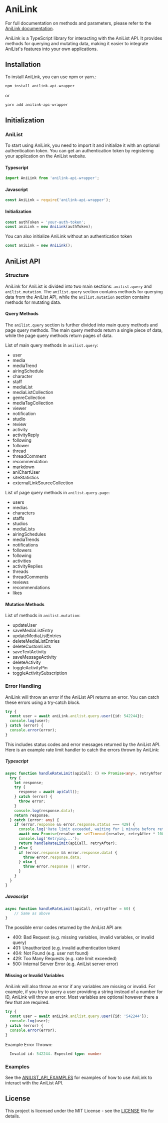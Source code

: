 # AniLink

For full documentation on methods and parameters, please refer to the [AniLink documentation](https://rlalpha49.github.io/AniLink/).

AniLink is a TypeScript library for interacting with the AniList API. It provides methods for querying and mutating data, making it easier to integrate AniList's features into your own applications.

## Installation

To install AniLink, you can use npm or yarn.:

```bash
npm install anilink-api-wrapper
```

or

```bash
yarn add anilink-api-wrapper
```

## Initialization

### AniList

To start using AniLink, you need to import it and initialize it with an optional authentication token. You can get an authentication token by registering your application on the AniList website.

#### Typescript

```typescript
import AniLink from 'anilink-api-wrapper';
```

#### Javascript

```javascript
const AniLink = require('anilink-api-wrapper');
```

#### Initialization

```typescript
const authToken = 'your-auth-token';
const aniLink = new AniLink(authToken);
```

You can also initialize AniLink without an authentication token

```typescript
const aniLink = new AniLink();
```

## AniList API

### Structure

AniLink for AniList is divided into two main sections: `anilist.query` and `anilist.mutation`. The `anilist.query` section contains methods for querying data from the AniList API, while the `anilist.mutation` section contains methods for mutating data.

#### Query Methods

The `anilist.query` section is further divided into main query methods and page query methods. The main query methods return a single piece of data, while the page query methods return pages of data.

List of main query methods in `anilist.query`:

- user
- media
- mediaTrend
- airingSchedule
- character
- staff
- mediaList
- mediaListCollection
- genreCollection
- mediaTagCollection
- viewer
- notification
- studio
- review
- activity
- activityReply
- following
- follower
- thread
- threadComment
- recommendation
- markdown
- aniChartUser
- siteStatistics
- externalLinkSourceCollection

List of page query methods in `anilist.query.page`:

- users
- medias
- characters
- staffs
- studios
- mediaLists
- airingSchedules
- mediaTrends
- notifications
- followers
- following
- activities
- activityReplies
- threads
- threadComments
- reviews
- recommendations
- likes

#### Mutation Methods

List of methods in `anilist.mutation`:

- updateUser
- saveMediaListEntry
- updateMediaListEntries
- deleteMediaListEntries
- deleteCustomLists
- saveTextActivity
- saveMessageActivity
- deleteActivity
- toggleActivityPin
- toggleActivitySubscription

### Error Handling

AniLink will throw an error if the AniList API returns an error. You can catch these errors using a try-catch block.

```typescript
try {
  const user = await aniLink.anilist.query.user({id: 542244});
  console.log(user);
} catch (error) {
  console.error(error);
}
```

This includes status codes and error messages returned by the AniList API. Here is an example rate limit handler to catch the errors thrown by AniLink:

##### Typescript

```typescript
async function handleRateLimit(apiCall: () => Promise<any>, retryAfter = 60) {
  try {
    let response;
    try {
      response = await apiCall();
    } catch (error) {
      throw error;
    }
    console.log(response.data);
    return response;
  } catch (error: any) {
    if (error.response && error.response.status === 429) {
      console.log('Rate limit exceeded, waiting for 1 minute before retrying...');
      await new Promise(resolve => setTimeout(resolve, retryAfter * 1000));
      console.log('Retrying...');
      return handleRateLimit(apiCall, retryAfter);
    } else {
      if (error.response && error.response.data) {
        throw error.response.data;
      } else {
        throw error.response || error;
      }
    }
  }
}
```

##### Javascript

```javascript
async function handleRateLimit(apiCall, retryAfter = 60) {
    // Same as above
}
```

The possible error codes returned by the AniList API are:
- 400: Bad Request (e.g. missing variables, invalid variables, or invalid query)
- 401: Unauthorized (e.g. invalid authentication token)
- 404: Not Found (e.g. user not found)
- 429: Too Many Requests (e.g. rate limit exceeded)
- 500: Internal Server Error (e.g. AniList server error)

#### Missing or Invalid Variables

AniLink will also throw an error if any variables are missing or invalid. For example, if you try to query a user providing a string instead of a number for ID, AniLink will throw an error. Most variables are optional however there a few that are required.
```typescript
try {
  const user = await aniLink.anilist.query.user({id: '542244'});
  console.log(user);
} catch (error) {
  console.error(error);
}
```

Example Error Thrown:

```typescript
  Invalid id: 542244. Expected type: number
```

### Examples

See the [ANILIST_API_EXAMPLES](https://github.com/RLAlpha49/AniLink/blob/master/Examples/ANILIST_API_EXAMPLES.md) for examples of how to use AniLink to interact with the AniList API.

## License

This project is licensed under the MIT License - see the [LICENSE](https://github.com/RLAlpha49/AniLink/blob/master/LICENSE) file for details.